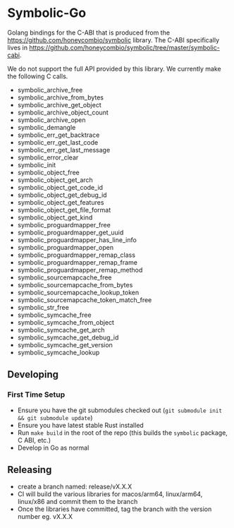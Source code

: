 # Symbolic-Go

Golang bindings for the C-ABI that is produced from the https://github.com/honeycombio/symbolic library. The C-ABI specifically lives in https://github.com/honeycombio/symbolic/tree/master/symbolic-cabi.

We do not support the full API provided by this library. We currently make the following C calls.

* symbolic_archive_free
* symbolic_archive_from_bytes
* symbolic_archive_get_object
* symbolic_archive_object_count
* symbolic_archive_open
* symbolic_demangle
* symbolic_err_get_backtrace
* symbolic_err_get_last_code
* symbolic_err_get_last_message
* symbolic_error_clear
* symbolic_init
* symbolic_object_free
* symbolic_object_get_arch
* symbolic_object_get_code_id
* symbolic_object_get_debug_id
* symbolic_object_get_features
* symbolic_object_get_file_format
* symbolic_object_get_kind
* symbolic_proguardmapper_free
* symbolic_proguardmapper_get_uuid
* symbolic_proguardmapper_has_line_info
* symbolic_proguardmapper_open
* symbolic_proguardmapper_remap_class
* symbolic_proguardmapper_remap_frame
* symbolic_proguardmapper_remap_method
* symbolic_sourcemapcache_free
* symbolic_sourcemapcache_from_bytes
* symbolic_sourcemapcache_lookup_token
* symbolic_sourcemapcache_token_match_free
* symbolic_str_free
* symbolic_symcache_free
* symbolic_symcache_from_object
* symbolic_symcache_get_arch
* symbolic_symcache_get_debug_id
* symbolic_symcache_get_version
* symbolic_symcache_lookup

## Developing

### First Time Setup
- Ensure you have the git submodules checked out (`git submodule init && git submodule update`)
- Ensure you have latest stable Rust installed
- Run `make build` in the root of the repo (this builds the `symbolic` package, C ABI, etc.)
- Develop in Go as normal

## Releasing

- create a branch named: release/vX.X.X
- CI will build the various libraries for macos/arm64, linux/arm64, linux/x86 and commit them to the branch
- Once the libraries have committed, tag the branch with the version number eg. vX.X.X
